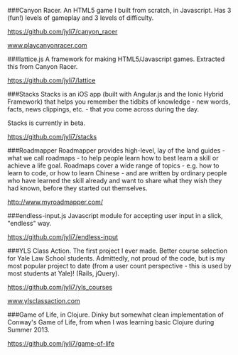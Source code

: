 ###Canyon Racer.
An HTML5 game I built from scratch, in Javascript. Has 3 (fun!) levels of gameplay and 3 levels of difficulty.

https://github.com/jyli7/canyon_racer

www.playcanyonracer.com

###lattice.js
A framework for making HTML5/Javascript games. Extracted this from Canyon Racer.

https://github.com/jyli7/lattice

###Stacks
Stacks is an iOS app (built with Angular.js and the Ionic Hybrid Framework) that helps you remember the tidbits of knowledge - new words, facts, news clippings, etc. - that you come across during the day.

Stacks is currently in beta.

https://github.com/jyli7/stacks

###Roadmapper
Roadmapper provides high-level, lay of the land guides - what we call roadmaps - to help people learn how to best learn a skill or achieve a life goal. Roadmaps cover a wide range of topics - e.g. how to learn to code, or how to learn Chinese - and are written by ordinary people who have learned the skill already and want to share what they wish they had known, before they started out themselves. 

http://www.myroadmapper.com/

###endless-input.js
Javascript module for accepting user input in a slick, "endless" way.

https://github.com/jyli7/endless-input

###YLS Class Action.
The first project I ever made. Better course selection for Yale Law School students. Admittedly, not proud of the code, but is my most popular project to date (from a user count perspective - this is used by most students at Yale)! (Rails, jQuery).

https://github.com/jyli7/yls_courses

www.ylsclassaction.com

###Game of Life, in Clojure.
Dinky but somewhat clean implementation of Conway's Game of Life, from when I was learning basic Clojure during Summer 2013.

https://github.com/jyli7/game-of-life